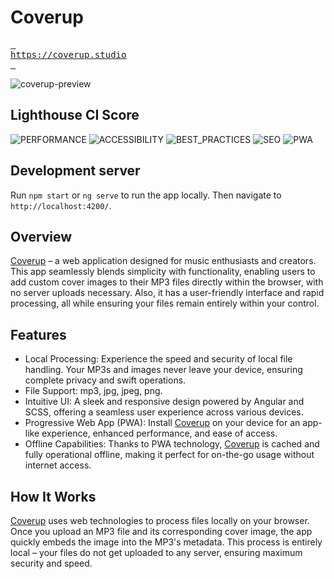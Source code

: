 # Coverup

[<kbd> <br> https://coverup.studio <br> </kbd>](https://coverup.studio)

![coverup-preview](https://github.com/perioad/coverup/assets/45464847/6f86f0fb-69da-41e1-89d1-55126a70551c)

## Lighthouse CI Score

<!-- lhci badges start -->
![PERFORMANCE](https://img.shields.io/badge/PERFORMANCE-84-red.svg) ![ACCESSIBILITY](https://img.shields.io/badge/ACCESSIBILITY-100-green.svg) ![BEST_PRACTICES](https://img.shields.io/badge/BEST_PRACTICES-100-green.svg) ![SEO](https://img.shields.io/badge/SEO-100-green.svg) ![PWA](https://img.shields.io/badge/PWA-100-green.svg)
<!-- lhci badges end -->

## Development server

Run `npm start` or `ng serve` to run the app locally. Then navigate to `http://localhost:4200/`.

## Overview

<a href="https://coverup.studio">Coverup</a> – a web application designed for music enthusiasts and creators. This app seamlessly blends simplicity with functionality, enabling users to add custom cover images to their MP3 files directly within the browser, with no server uploads necessary. Also, it has a user-friendly interface and rapid processing, all while ensuring your files remain entirely within your control.

## Features

- Local Processing: Experience the speed and security of local file handling. Your MP3s and images never leave your device, ensuring complete privacy and swift operations.
- File Support: mp3, jpg, jpeg, png.
- Intuitive UI: A sleek and responsive design powered by Angular and SCSS, offering a seamless user experience across various devices.
- Progressive Web App (PWA): Install <a href="https://coverup.studio">Coverup</a> on your device for an app-like experience, enhanced performance, and ease of access.
- Offline Capabilities: Thanks to PWA technology, <a href="https://coverup.studio">Coverup</a> is cached and fully operational offline, making it perfect for on-the-go usage without internet access.

## How It Works

<a href="https://coverup.studio">Coverup</a> uses web technologies to process files locally on your browser. Once you upload an MP3 file and its corresponding cover image, the app quickly embeds the image into the MP3's metadata. This process is entirely local – your files do not get uploaded to any server, ensuring maximum security and speed.
